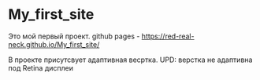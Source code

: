 # My_first_site

Это мой первый проект.
github pages - https://red-real-neck.github.io/My_first_site/

В проекте присутсвует адаптивная весртка.
UPD: верстка не адаптивна под Retina дисплеи
